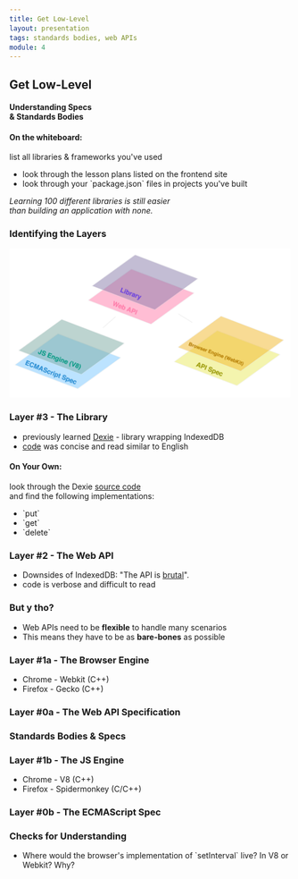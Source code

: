 ```yaml
---
title: Get Low-Level
layout: presentation
tags: standards bodies, web APIs
module: 4
---
```


<section>
  <h2>Get Low-Level</h2>
  <h4>Understanding Specs<br /> & Standards Bodies</h4>
</section>

<section>
  <h4>On the whiteboard:</h4>
  <p>list all libraries & frameworks you've used</p>
  <ul>
    <li>look through the lesson plans listed on the frontend site</li>
    <li>look through your `package.json` files in projects you've built</li>
  </ul>
  <section>
    <p><i>Learning 100 different libraries is still easier<br />than building an application with none.</i></p>
  </section>
</section>

<section>
  <h3>Identifying the Layers</h3>
  <img src="../../assets/images/lessons/get-low-level/low-level-layers.png" />
</section>

<section>
  <section>
    <h3>Layer #3 - The Library</h3>
    <ul>
      <li>previously learned <a href="http://dexie.org/">Dexie</a> - library wrapping IndexedDB</li>
      <li><a href="https://github.com/turingschool-examples/offline-news/blob/before-sync-lesson/public/indexedDB.js">code</a> was concise and read similar to English</li>
    </ul>
  </section>
  <section>
    <h4>On Your Own:</h4>
    <p>look through the Dexie <a href="https://github.com/dfahlander/Dexie.js">source code</a><br />and find the following implementations:</p>
    <ul>
      <li>`put`</li>
      <li>`get`</li>
      <li>`delete`</li>
    </ul>
  </section>
</section>

<section>
  <section>
    <h3>Layer #2 - The Web API</h3>
    <ul>
      <li>Downsides of IndexedDB: "The API is <a href="https://github.com/turingschool-examples/offline-news/blob/d6182e5e7858af7481ef41d534dbc5a5d8b717f0/public/indexedDB.js">brutal</a>".</li>
      <li>code is verbose and difficult to read</li>
    </ul>
  </section>
  <section>
    <h3>But y tho?</h3>
    <ul>
      <li>Web APIs need to be <b>flexible</b> to handle many scenarios</li>
      <li>This means they have to be as <b>bare-bones</b> as possible</li>
    </ul>
  </section>
</section>

<section>
  <h3>Layer #1a - The Browser Engine</h3>
  <ul>
    <li>Chrome - Webkit (C++)</li>
    <li>Firefox - Gecko (C++)</li>
  </ul>
</section>

<section>
  <h3>Layer #0a - The Web API Specification</h3>
</section>

<section>
  <h3>Standards Bodies & Specs</h3>
</section>

<section>
  <h3>Layer #1b - The JS Engine</h3>
  <ul>
    <li>Chrome - V8 (C++)</li>
    <li>Firefox - Spidermonkey (C/C++)</li>
  </ul>
</section>

<section>
  <h3>Layer #0b - The ECMAScript Spec</h3>
</section>

<section>
  <h3>Checks for Understanding</h3>
  <ul>
    <li>Where would the browser's implementation of `setInterval` live? In V8 or Webkit? Why?</li>
  </ul>
</section>
